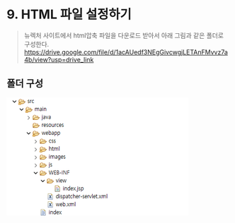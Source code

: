 # 9. HTML 파일 설정하기
> 뉴렉처 사이트에서 html압축 파일을 다운로드 받아서 아래 그림과
> 같은 폴더로 구성한다.
> https://drive.google.com/file/d/1acAUedf3NEgGivcwgjLETAnFMvvz7a4b/view?usp=drive_link
## 폴더 구성
![image](html_template.png)
